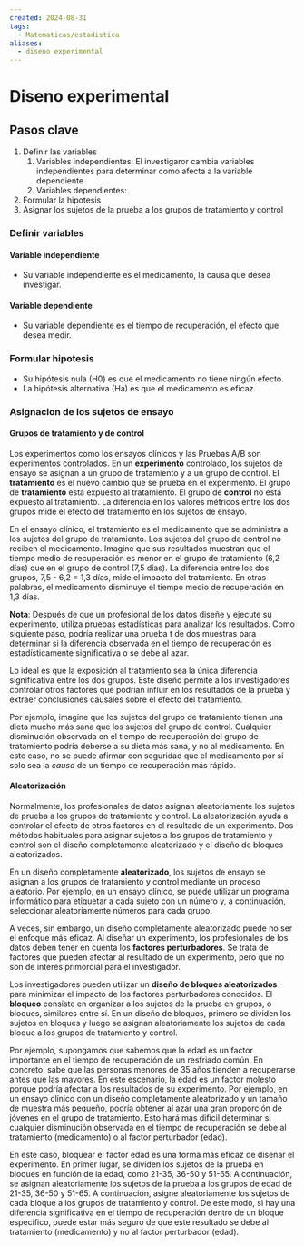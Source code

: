 ```yaml
---
created: 2024-08-31
tags:
  - Matematicas/estadistica
aliases:
  - diseno experimental
---
```

# Diseno experimental

## Pasos clave
1. Definir las variables
	1. Variables independientes: El investigaror cambia variables independientes para determinar como afecta a la variable dependiente
	2. Variables dependientes: 
2. Formular la hipotesis
3. Asignar los sujetos de la prueba a los grupos de tratamiento y control

### Definir variables
#### Variable independiente
- Su variable independiente es el medicamento, la causa que desea investigar.

#### Variable dependiente
- Su variable dependiente es el tiempo de recuperación, el efecto que desea medir.

### Formular hipotesis
- Su hipótesis nula (H0) es que el medicamento no tiene ningún efecto.
- La hipótesis alternativa (Ha) es que el medicamento es eficaz.

### Asignacion de los sujetos de ensayo
#### Grupos de tratamiento y de control

Los experimentos como los ensayos clínicos y las Pruebas A/B son experimentos controlados. En un **experimento** controlado, los sujetos de ensayo se asignan a un grupo de tratamiento y a un grupo de control. El **tratamiento** es el nuevo cambio que se prueba en el experimento. El grupo de **tratamiento** está expuesto al tratamiento. El grupo de **control** no está expuesto al tratamiento. La diferencia en los valores métricos entre los dos grupos mide el efecto del tratamiento en los sujetos de ensayo.

En el ensayo clínico, el tratamiento es el medicamento que se administra a los sujetos del grupo de tratamiento. Los sujetos del grupo de control no reciben el medicamento. Imagine que sus resultados muestran que el tiempo medio de recuperación es menor en el grupo de tratamiento (6,2 días) que en el grupo de control (7,5 días). La diferencia entre los dos grupos, 7,5 - 6,2 = 1,3 días, mide el impacto del tratamiento. En otras palabras, el medicamento disminuye el tiempo medio de recuperación en 1,3 días.

**Nota**: Después de que un profesional de los datos diseñe y ejecute su experimento, utiliza pruebas estadísticas para analizar los resultados. Como siguiente paso, podría realizar una prueba t de dos muestras para determinar si la diferencia observada en el tiempo de recuperación es estadísticamente significativa o se debe al azar.

Lo ideal es que la exposición al tratamiento sea la única diferencia significativa entre los dos grupos. Este diseño permite a los investigadores controlar otros factores que podrían influir en los resultados de la prueba y extraer conclusiones causales sobre el efecto del tratamiento.

Por ejemplo, imagine que los sujetos del grupo de tratamiento tienen una dieta mucho más sana que los sujetos del grupo de control. Cualquier disminución observada en el tiempo de recuperación del grupo de tratamiento podría deberse a su dieta más sana, y no al medicamento. En este caso, no se puede afirmar con seguridad que el medicamento por sí solo sea la _causa_ de un tiempo de recuperación más rápido.

#### Aleatorización

Normalmente, los profesionales de datos asignan aleatoriamente los sujetos de prueba a los grupos de tratamiento y control. La aleatorización ayuda a controlar el efecto de otros factores en el resultado de un experimento. Dos métodos habituales para asignar sujetos a los grupos de tratamiento y control son el diseño completamente aleatorizado y el diseño de bloques aleatorizados.

En un diseño completamente **aleatorizado**, los sujetos de ensayo se asignan a los grupos de tratamiento y control mediante un proceso aleatorio. Por ejemplo, en un ensayo clínico, se puede utilizar un programa informático para etiquetar a cada sujeto con un número y, a continuación, seleccionar aleatoriamente números para cada grupo.

A veces, sin embargo, un diseño completamente aleatorizado puede no ser el enfoque más eficaz. Al diseñar un experimento, los profesionales de los datos deben tener en cuenta los **factores perturbadores**. Se trata de factores que pueden afectar al resultado de un experimento, pero que no son de interés primordial para el investigador.

Los investigadores pueden utilizar un **diseño de bloques aleatorizados** para minimizar el impacto de los factores perturbadores conocidos. El **bloqueo** consiste en organizar a los sujetos de la prueba en grupos, o bloques, similares entre sí. En un diseño de bloques, primero se dividen los sujetos en bloques y luego se asignan aleatoriamente los sujetos de cada bloque a los grupos de tratamiento y control.

Por ejemplo, supongamos que sabemos que la edad es un factor importante en el tiempo de recuperación de un resfriado común. En concreto, sabe que las personas menores de 35 años tienden a recuperarse antes que las mayores. En este escenario, la edad es un factor molesto porque podría afectar a los resultados de su experimento. Por ejemplo, en un ensayo clínico con un diseño completamente aleatorizado y un tamaño de muestra más pequeño, podría obtener al azar una gran proporción de jóvenes en el grupo de tratamiento. Esto hará más difícil determinar si cualquier disminución observada en el tiempo de recuperación se debe al tratamiento (medicamento) o al factor perturbador (edad).

En este caso, bloquear el factor edad es una forma más eficaz de diseñar el experimento. En primer lugar, se dividen los sujetos de la prueba en bloques en función de la edad, como 21-35, 36-50 y 51-65. A continuación, se asignan aleatoriamente los sujetos de la prueba a los grupos de edad de 21-35, 36-50 y 51-65. A continuación, asigne aleatoriamente los sujetos de cada bloque a los grupos de tratamiento y control. De este modo, si hay una diferencia significativa en el tiempo de recuperación dentro de un bloque específico, puede estar más seguro de que este resultado se debe al tratamiento (medicamento) y no al factor perturbador (edad).